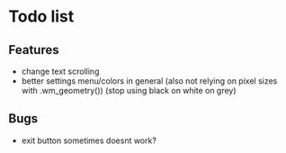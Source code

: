 # Todo list
## Features
  - change text scrolling
  - better settings menu/colors in general (also not relying on pixel sizes with .wm_geometry()) (stop using black on white on grey)

## Bugs
  - exit button sometimes doesnt work?
